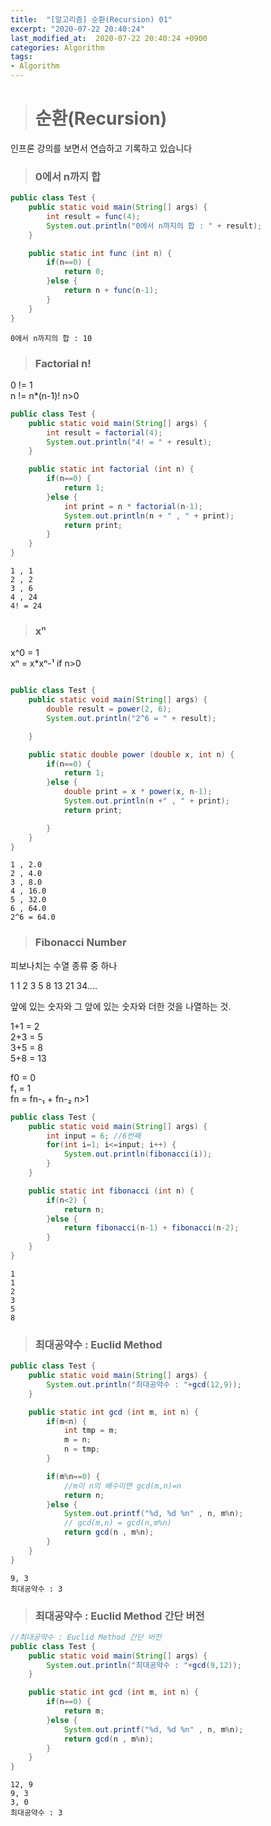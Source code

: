 ```yaml
---
title:  "[알고리즘] 순환(Recursion) 01"
excerpt: "2020-07-22 20:40:24"
last_modified_at:  2020-07-22 20:40:24 +0900
categories: Algorithm
tags:
- Algorithm
---
```


># 순환(Recursion)  

인프론 강의를 보면서 연습하고 기록하고 있습니다  


>### 0에서 n까지 합

```java   
public class Test {
	public static void main(String[] args) {
		int result = func(4);
		System.out.println("0에서 n까지의 합 : " + result);
	}

	public static int func (int n) {
		if(n==0) {
			return 0;
		}else {
			return n + func(n-1);
		}
	}
}
```

```
0에서 n까지의 합 : 10
```

>### Factorial n!

0 != 1  
n != n*(n-1)! n>0

```java   
public class Test {
	public static void main(String[] args) {
		int result = factorial(4);
		System.out.println("4! = " + result);
	}

	public static int factorial (int n) {
		if(n==0) {
			return 1;
		}else {
			int print = n * factorial(n-1);
			System.out.println(n + " , " + print);
			return print;
		}
	}
}
```

```
1 , 1
2 , 2
3 , 6
4 , 24
4! = 24
```

>### xⁿ

x^0 = 1  
xⁿ = x*xⁿ-¹ if n>0

```java

public class Test {
	public static void main(String[] args) {
		double result = power(2, 6);
		System.out.println("2^6 = " + result);

	}

	public static double power (double x, int n) {
		if(n==0) {
			return 1;
		}else {
			double print = x * power(x, n-1);
			System.out.println(n +" , " + print);
			return print;

		}
	}
}
```

```
1 , 2.0
2 , 4.0
3 , 8.0
4 , 16.0
5 , 32.0
6 , 64.0
2^6 = 64.0
```

>### Fibonacci Number  

피보나치는 수열 종류 중 하나

1 1 2 3 5 8 13 21 34....  

앞에 있는 숫자와 그 앞에 있는 숫자와 더한 것을 나열하는 것.  

1+1 = 2  
2+3 = 5  
3+5 = 8  
5+8 = 13  

f0 = 0  
f₁ = 1  
fn = fn-₁ + fn-₂ n>1  

```java
public class Test {
	public static void main(String[] args) {
		int input = 6; //6번째
		for(int i=1; i<=input; i++) {
			System.out.println(fibonacci(i));
		}
	}

	public static int fibonacci (int n) {
		if(n<2) {
			return n;
		}else {
			return fibonacci(n-1) + fibonacci(n-2);
		}
	}
}
```

```
1
1
2
3
5
8
```

>### 최대공약수 : Euclid Method  

```java
public class Test {
	public static void main(String[] args) {
		System.out.println("최대공약수 : "+gcd(12,9));
	}

	public static int gcd (int m, int n) {
		if(m<n) {
			int tmp = m;
			m = n;
			n = tmp;
		}

		if(m%n==0) {
			//m이 n의 배수이면 gcd(m,n)=n
			return n;
		}else {
			System.out.printf("%d, %d %n" , n, m%n);
			// gcd(m,n) = gcd(n,m%n)
			return gcd(n , m%n);
		}
	}
}
```

```
9, 3
최대공약수 : 3
```

>### 최대공약수 : Euclid Method 간단 버전  

```java
//최대공약수 : Euclid Method 간단 버전
public class Test {
	public static void main(String[] args) {
		System.out.println("최대공약수 : "+gcd(9,12));
	}

	public static int gcd (int m, int n) {
		if(n==0) {
			return m;
		}else {
			System.out.printf("%d, %d %n" , n, m%n);
			return gcd(n , m%n);
		}
	}
}
```

```
12, 9
9, 3
3, 0
최대공약수 : 3
```
